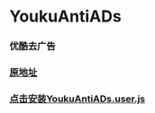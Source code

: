 YoukuAntiADs
=====

### 优酷去广告 ###

### [原地址](https://code.google.com/p/haoutil/)

### [点击安装YoukuAntiADs.user.js](https://github.com/asdlfz/youku/YoukuAntiADs.user.js)
